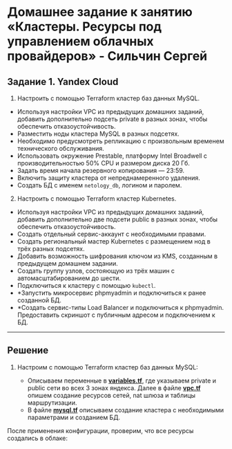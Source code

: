 # Домашнее задание к занятию «Кластеры. Ресурсы под управлением облачных провайдеров» - Сильчин Сергей

## Задание 1. Yandex Cloud

1. Настроить с помощью Terraform кластер баз данных MySQL.

 - Используя настройки VPC из предыдущих домашних заданий, добавить дополнительно подсеть private в разных зонах, чтобы обеспечить отказоустойчивость. 
 - Разместить ноды кластера MySQL в разных подсетях.
 - Необходимо предусмотреть репликацию с произвольным временем технического обслуживания.
 - Использовать окружение Prestable, платформу Intel Broadwell с производительностью 50% CPU и размером диска 20 Гб.
 - Задать время начала резервного копирования — 23:59.
 - Включить защиту кластера от непреднамеренного удаления.
 - Создать БД с именем `netology_db`, логином и паролем.

2. Настроить с помощью Terraform кластер Kubernetes.

 - Используя настройки VPC из предыдущих домашних заданий, добавить дополнительно две подсети public в разных зонах, чтобы обеспечить отказоустойчивость.
 - Создать отдельный сервис-аккаунт с необходимыми правами. 
 - Создать региональный мастер Kubernetes с размещением нод в трёх разных подсетях.
 - Добавить возможность шифрования ключом из KMS, созданным в предыдущем домашнем задании.
 - Создать группу узлов, состояющую из трёх машин с автомасштабированием до шести.
 - Подключиться к кластеру с помощью `kubectl`.
 - *Запустить микросервис phpmyadmin и подключиться к ранее созданной БД.
 - *Создать сервис-типы Load Balancer и подключиться к phpmyadmin. Предоставить скриншот с публичным адресом и подключением к БД.

---

## Решение  

1. Настроим с помощью Terraform кластер баз данных MySQL:

   - Описываем переменные в [**variables.tf**](https://github.com/Daimero88/netology/blob/main/clopro-hw/04/variables.tf), где указываем private и public сети во всех 3 зонах яндекса. Далее в файле [**vpc.tf**](https://github.com/Daimero88/netology/blob/main/clopro-hw/04/vpc.tf) опишем создание ресурсов сетей, nat шлюза и таблицы маршрутизации.
   - В файле [**mysql.tf**](https://github.com/Daimero88/netology/blob/main/clopro-hw/04/mysql.tf) описываем создание кластера с необходимыми параметрами и созданием БД.  
     
После применения конфигурации, проверим, что все ресурсы создались в облаке:  
